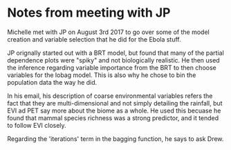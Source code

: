 # Notes from meeting with JP

Michelle met with JP on August 3rd 2017 to go over some of the model creation and variable selection that he did for the Ebola stuff.

JP orignally started out with a BRT model, but found that many of the partial dependence plots were "spiky" and not biologically realistic. He then used the inference regarding variable importance from the BRT to then choose variables for the lobag model. This is also why he chose to bin the population data the way he did.

In his email, his description of coarse environmental variables refers the fact that they are multi-dimensional and not simply detailing the rainfall, but EVI ad PET say more about the biome as a whole. He used this becuase he found that mammal species richness was a strong predictor, and it tended to follow EVI closely.

Regarding the 'iterations' term in the bagging function, he says to ask Drew.
